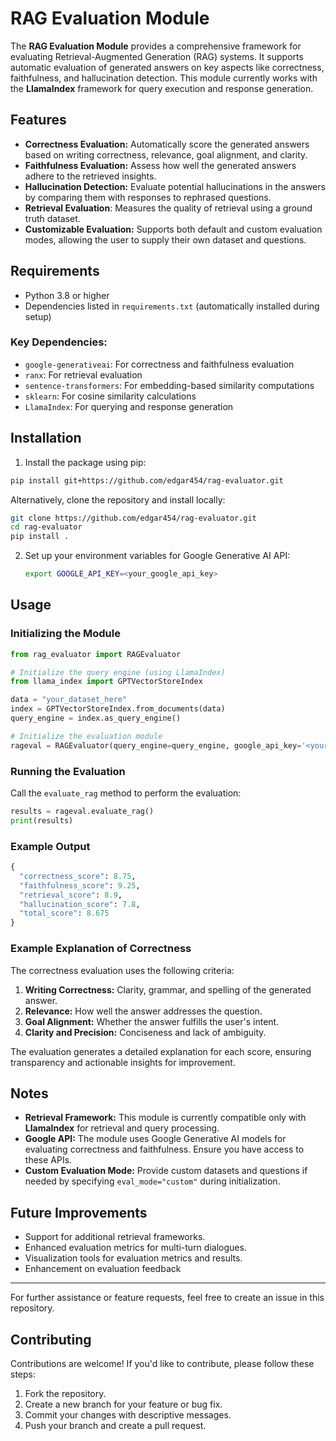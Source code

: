 # RAG Evaluation Module

The **RAG Evaluation Module** provides a comprehensive framework for evaluating Retrieval-Augmented Generation (RAG) systems. It supports automatic evaluation of generated answers on key aspects like correctness, faithfulness, and hallucination detection. This module currently works with the **LlamaIndex** framework for query execution and response generation.

## Features

- **Correctness Evaluation:** Automatically score the generated answers based on writing correctness, relevance, goal alignment, and clarity.
- **Faithfulness Evaluation:** Assess how well the generated answers adhere to the retrieved insights.
- **Hallucination Detection:** Evaluate potential hallucinations in the answers by comparing them with responses to rephrased questions.
- **Retrieval Evaluation**: Measures the quality of retrieval using a ground truth dataset.
- **Customizable Evaluation:** Supports both default and custom evaluation modes, allowing the user to supply their own dataset and questions.

## Requirements

- Python 3.8 or higher
- Dependencies listed in `requirements.txt` (automatically installed during setup)

### Key Dependencies:

- `google-generativeai`: For correctness and faithfulness evaluation
- `ranx`: For retrieval evaluation
- `sentence-transformers`: For embedding-based similarity computations
- `sklearn`: For cosine similarity calculations
- `LlamaIndex`: For querying and response generation

## Installation

1. Install the package using pip:

```bash
pip install git+https://github.com/edgar454/rag-evaluator.git
```

Alternatively, clone the repository and install locally:

```bash
git clone https://github.com/edgar454/rag-evaluator.git
cd rag-evaluator
pip install .
```

2. Set up your environment variables for Google Generative AI API:
   ```bash
   export GOOGLE_API_KEY=<your_google_api_key>
   ```

## Usage

### Initializing the Module

```python
from rag_evaluator import RAGEvaluator

# Initialize the query engine (using LlamaIndex)
from llama_index import GPTVectorStoreIndex

data = "your_dataset_here"
index = GPTVectorStoreIndex.from_documents(data)
query_engine = index.as_query_engine()

# Initialize the evaluation module
rageval = RAGEvaluator(query_engine=query_engine, google_api_key='<your_google_api_key>')
```

### Running the Evaluation

Call the `evaluate_rag` method to perform the evaluation:

```python
results = rageval.evaluate_rag()
print(results)
```

### Example Output

```python
{
  "correctness_score": 8.75,
  "faithfulness_score": 9.25,
  "retrieval_score": 8.9,
  "hallucination_score": 7.8,
  "total_score": 8.675
}
```

### Example Explanation of Correctness

The correctness evaluation uses the following criteria:

1. **Writing Correctness:** Clarity, grammar, and spelling of the generated answer.
2. **Relevance:** How well the answer addresses the question.
3. **Goal Alignment:** Whether the answer fulfills the user's intent.
4. **Clarity and Precision:** Conciseness and lack of ambiguity.

The evaluation generates a detailed explanation for each score, ensuring transparency and actionable insights for improvement.

## Notes

- **Retrieval Framework:** This module is currently compatible only with **LlamaIndex** for retrieval and query processing.
- **Google API:** The module uses Google Generative AI models for evaluating correctness and faithfulness. Ensure you have access to these APIs.
- **Custom Evaluation Mode:** Provide custom datasets and questions if needed by specifying `eval_mode="custom"` during initialization.

## Future Improvements

- Support for additional retrieval frameworks.
- Enhanced evaluation metrics for multi-turn dialogues.
- Visualization tools for evaluation metrics and results.
- Enhancement on evaluation feedback
---

For further assistance or feature requests, feel free to create an issue in this repository.

## Contributing

Contributions are welcome! If you'd like to contribute, please follow these steps:

1. Fork the repository.
2. Create a new branch for your feature or bug fix.
3. Commit your changes with descriptive messages.
4. Push your branch and create a pull request.

